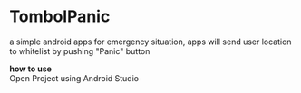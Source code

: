 # TombolPanic
a simple android apps for emergency situation, apps will send user location to whitelist by pushing "Panic" button

<b>how to use</b><br>
Open Project using Android Studio
